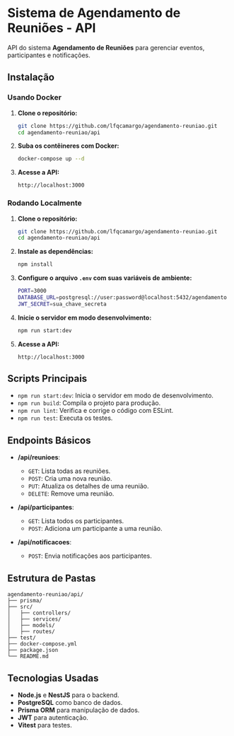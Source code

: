 # Sistema de Agendamento de Reuniões - API

API do sistema **Agendamento de Reuniões** para gerenciar eventos, participantes e notificações.

## Instalação

### Usando Docker

1. **Clone o repositório:**
   ```bash
   git clone https://github.com/lfqcamargo/agendamento-reuniao.git
   cd agendamento-reuniao/api
   ```

2. **Suba os contêineres com Docker:**
   ```bash
   docker-compose up --d
   ```

3. **Acesse a API:**
   ```
   http://localhost:3000
   ```

### Rodando Localmente

1. **Clone o repositório:**
   ```bash
   git clone https://github.com/lfqcamargo/agendamento-reuniao.git
   cd agendamento-reuniao/api
   ```

2. **Instale as dependências:**
   ```bash
   npm install
   ```

3. **Configure o arquivo `.env` com suas variáveis de ambiente:**
   ```bash
   PORT=3000
   DATABASE_URL=postgresql://user:password@localhost:5432/agendamento
   JWT_SECRET=sua_chave_secreta
   ```

4. **Inicie o servidor em modo desenvolvimento:**
   ```bash
   npm run start:dev
   ```

5. **Acesse a API:**
   ```
   http://localhost:3000
   ```

## Scripts Principais

- `npm run start:dev`: Inicia o servidor em modo de desenvolvimento.
- `npm run build`: Compila o projeto para produção.
- `npm run lint`: Verifica e corrige o código com ESLint.
- `npm run test`: Executa os testes.

## Endpoints Básicos

- **/api/reunioes**:
  - `GET`: Lista todas as reuniões.
  - `POST`: Cria uma nova reunião.
  - `PUT`: Atualiza os detalhes de uma reunião.
  - `DELETE`: Remove uma reunião.

- **/api/participantes**:
  - `GET`: Lista todos os participantes.
  - `POST`: Adiciona um participante a uma reunião.

- **/api/notificacoes**:
  - `POST`: Envia notificações aos participantes.

## Estrutura de Pastas

```
agendamento-reuniao/api/
├── prisma/
├── src/
│   ├── controllers/
│   ├── services/
│   ├── models/
│   ├── routes/
├── test/
├── docker-compose.yml
├── package.json
└── README.md
```

## Tecnologias Usadas

- **Node.js** e **NestJS** para o backend.
- **PostgreSQL** como banco de dados.
- **Prisma ORM** para manipulação de dados.
- **JWT** para autenticação.
- **Vitest** para testes.
